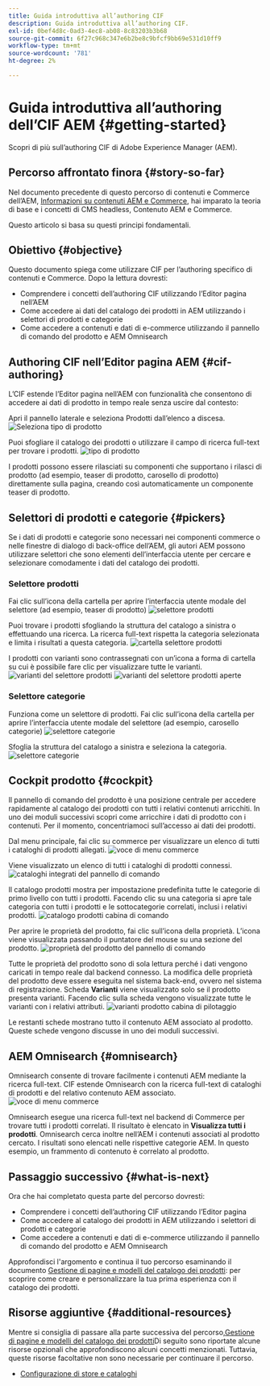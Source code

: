 ```yaml
---
title: Guida introduttiva all’authoring CIF
description: Guida introduttiva all’authoring CIF.
exl-id: 0bef4d8c-0ad3-4ec8-ab08-8c83203b3b68
source-git-commit: 6f27c968c347e6b2be8c9bfcf9bb69e531d10ff9
workflow-type: tm+mt
source-wordcount: '781'
ht-degree: 2%

---
```


# Guida introduttiva all’authoring dell’CIF AEM {#getting-started}

Scopri di più sull’authoring CIF di Adobe Experience Manager (AEM).

## Percorso affrontato finora {#story-so-far}

Nel documento precedente di questo percorso di contenuti e Commerce dell’AEM, [Informazioni su contenuti AEM e Commerce](/help/commerce-cloud/introduction.md), hai imparato la teoria di base e i concetti di CMS headless, Contenuto AEM e Commerce.

Questo articolo si basa su questi principi fondamentali.

## Obiettivo {#objective}

Questo documento spiega come utilizzare CIF per l’authoring specifico di contenuti e Commerce. Dopo la lettura dovresti:

* Comprendere i concetti dell’authoring CIF utilizzando l’Editor pagina nell’AEM
* Come accedere ai dati del catalogo dei prodotti in AEM utilizzando i selettori di prodotti e categorie
* Come accedere a contenuti e dati di e-commerce utilizzando il pannello di comando del prodotto e AEM Omnisearch

## Authoring CIF nell’Editor pagina AEM {#cif-authoring}

L’CIF estende l’Editor pagina nell’AEM con funzionalità che consentono di accedere ai dati di prodotto in tempo reale senza uscire dal contesto:

Apri il pannello laterale e seleziona Prodotti dall’elenco a discesa.
![Seleziona tipo di prodotto](assets/asset-finder-overview.png)

Puoi sfogliare il catalogo dei prodotti o utilizzare il campo di ricerca full-text per trovare i prodotti.
![tipo di prodotto](assets/asset-finder-search.png)

I prodotti possono essere rilasciati su componenti che supportano i rilasci di prodotto (ad esempio, teaser di prodotto, carosello di prodotto) direttamente sulla pagina, creando così automaticamente un componente teaser di prodotto.

## Selettori di prodotti e categorie {#pickers}

Se i dati di prodotti e categorie sono necessari nei componenti commerce o nelle finestre di dialogo di back-office dell’AEM, gli autori AEM possono utilizzare selettori che sono elementi dell’interfaccia utente per cercare e selezionare comodamente i dati del catalogo dei prodotti.

### Selettore prodotti

Fai clic sull’icona della cartella per aprire l’interfaccia utente modale del selettore (ad esempio, teaser di prodotto)
![selettore prodotti](assets/product-picker-open.png)

Puoi trovare i prodotti sfogliando la struttura del catalogo a sinistra o effettuando una ricerca. La ricerca full-text rispetta la categoria selezionata e limita i risultati a questa categoria.
![cartella selettore prodotti](assets/product-picker-folders.png)

I prodotti con varianti sono contrassegnati con un’icona a forma di cartella su cui è possibile fare clic per visualizzare tutte le varianti.
![varianti del selettore prodotti](assets/product-picker-variants.png)
![varianti del selettore prodotti aperte](assets/product-picker-variants-open.png)

### Selettore categorie

Funziona come un selettore di prodotti. Fai clic sull’icona della cartella per aprire l’interfaccia utente modale del selettore (ad esempio, carosello categorie)
![selettore categorie](assets/category-picker-open.png)

Sfoglia la struttura del catalogo a sinistra e seleziona la categoria.
![selettore categorie](assets/category-picker-folders.png)

## Cockpit prodotto {#cockpit}

Il pannello di comando del prodotto è una posizione centrale per accedere rapidamente al catalogo dei prodotti con tutti i relativi contenuti arricchiti. In uno dei moduli successivi scopri come arricchire i dati di prodotto con i contenuti. Per il momento, concentriamoci sull’accesso ai dati dei prodotti.

Dal menu principale, fai clic su commerce per visualizzare un elenco di tutti i cataloghi di prodotti allegati.
![voce di menu commerce](assets/commerce-menu-item.png)

Viene visualizzato un elenco di tutti i cataloghi di prodotti connessi.
![cataloghi integrati del pannello di comando](assets/cockpit-Integrated-catalogs.png)

Il catalogo prodotti mostra per impostazione predefinita tutte le categorie di primo livello con tutti i prodotti. Facendo clic su una categoria si apre tale categoria con tutti i prodotti e le sottocategorie correlati, inclusi i relativi prodotti.
![catalogo prodotti cabina di comando](assets/cockpit-product-catalog.png)

Per aprire le proprietà del prodotto, fai clic sull’icona della proprietà. L’icona viene visualizzata passando il puntatore del mouse su una sezione del prodotto.
![proprietà del prodotto del pannello di comando](assets/cockpit-properties.png)

Tutte le proprietà del prodotto sono di sola lettura perché i dati vengono caricati in tempo reale dal backend connesso. La modifica delle proprietà del prodotto deve essere eseguita nel sistema back-end, ovvero nel sistema di registrazione. Scheda **Varianti** viene visualizzato solo se il prodotto presenta varianti. Facendo clic sulla scheda vengono visualizzate tutte le varianti con i relativi attributi.
![varianti prodotto cabina di pilotaggio](assets/cockpit-properties-variants.png)

Le restanti schede mostrano tutto il contenuto AEM associato al prodotto. Queste schede vengono discusse in uno dei moduli successivi.

## AEM Omnisearch {#omnisearch}

Omnisearch consente di trovare facilmente i contenuti AEM mediante la ricerca full-text. CIF estende Omnisearch con la ricerca full-text di cataloghi di prodotti e del relativo contenuto AEM associato.
![voce di menu commerce](assets/omnisearch.png)

Omnisearch esegue una ricerca full-text nel backend di Commerce per trovare tutti i prodotti correlati. Il risultato è elencato in **Visualizza tutti i prodotti**. Omnisearch cerca inoltre nell’AEM i contenuti associati al prodotto cercato. I risultati sono elencati nelle rispettive categorie AEM. In questo esempio, un frammento di contenuto è correlato al prodotto.

## Passaggio successivo {#what-is-next}

Ora che hai completato questa parte del percorso dovresti:

* Comprendere i concetti dell’authoring CIF utilizzando l’Editor pagina
* Come accedere al catalogo dei prodotti in AEM utilizzando i selettori di prodotti e categorie
* Come accedere a contenuti e dati di e-commerce utilizzando il pannello di comando del prodotto e AEM Omnisearch

Approfondisci l&#39;argomento e continua il tuo percorso esaminando il documento [Gestione di pagine e modelli del catalogo dei prodotti](catalog-templates.md): per scoprire come creare e personalizzare la tua prima esperienza con il catalogo dei prodotti.

## Risorse aggiuntive {#additional-resources}

Mentre si consiglia di passare alla parte successiva del percorso,[Gestione di pagine e modelli del catalogo dei prodotti](catalog-templates.md)Di seguito sono riportate alcune risorse opzionali che approfondiscono alcuni concetti menzionati. Tuttavia, queste risorse facoltative non sono necessarie per continuare il percorso.

* [Configurazione di store e cataloghi](/help/commerce-cloud/getting-started.md#catalog)
